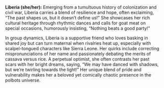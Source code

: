 **Liberia (she/her):** Emerging from a tumultuous history of colonization and civil war, Liberia carries a blend of resilience and hope, often exclaiming, “The past shapes us, but it doesn’t define us!” She showcases her rich cultural heritage through rhythmic dances and calls for goat meat on special occasions, humorously insisting, “Nothing beats a good party!”  

In group dynamics, Liberia is a supportive friend who loves basking in shared joy but can turn maternal when rivalries heat up, especially with scalpel-tongued characters like Sierra Leone. Her quirks include correcting mispronunciations of her name and passionately debating the merits of cassava versus rice. A perpetual optimist, she often contrasts her past scars with her bright dreams, saying, “We may have danced with shadows, but we’re twirling towards the light!” Her unique blend of pride and vulnerability makes her a beloved yet comically chaotic presence in the polbots universe.